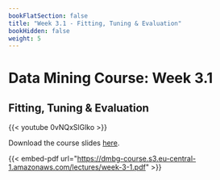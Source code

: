 ```yaml
---
bookFlatSection: false
title: "Week 3.1 - Fitting, Tuning & Evaluation"
bookHidden: false
weight: 5
---
```


# Data Mining Course: Week 3.1

## Fitting, Tuning & Evaluation

{{< youtube 0vNQxSlGlko >}}

Download the course slides [here](https://dmbg-course.s3.eu-central-1.amazonaws.com/lectures/week-3-1.pdf).

{{< embed-pdf url="https://dmbg-course.s3.eu-central-1.amazonaws.com/lectures/week-3-1.pdf" >}}
